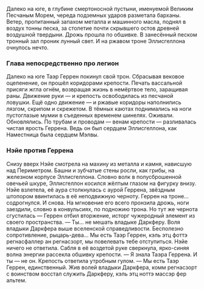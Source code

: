 Далеко на юге, в глубине смертоносной пустыни, именуемой Великим Песчаным Морем, череда подземных ударов разметала барханы. Ветер, пропитанный запахом металла и машинного масла, поднял в воздух тонны песка, за столетие почти скрывшего остов древней воздушной твердыни. Дрожь прошла по обшивке. В занесённый песком тронный зал проник лунный свет. И на ржавом троне Эллисгеллона очнулось нечто.

### Глава непосредственно про легион
Далеко на юге Таэр Геррен покинул свой трон. Сбрасывая вековое оцепенение, он прошёл коридорами крепости. Печать вассальной присяги жгла огнём, возвращая жизнь в немёртвое тело, заращивая раны. Движение руки — и крепость освободилась из песчаной ловушки. Ещё одно движение — и ржавые коридоры наполнились лязгом, скрипом и скрежетом. В тёмных каютах поднимались на ноги пустоглазые мумии в съеденных временем шинелях. Оживали. Обновлялись. По трубам и проводам — венам крепости — разливалась чистая ярость Геррена. Ведь он был сердцем Эллисгеллона, как Наместница была сердцем Мэлвы.

### Нэйе против Геррена
Снизу вверх Нэйе смотрела на махину из металла и камня, нависшую над Периметром. Башни и зубчатые стены росли, как грибы, на железном корпусе Эллисгеллона. Словно волк в полусброшенной овечьей шкуре, Эллисгеллон косился жёлтым глазом на фигурку внизу. Нэйе взлетела, её аура столкнулась с аурой Геррена, звёздным штопором ввинтилась в её неподвижную черноту. Геррен на троне... содрогнулся. И снова. На мгновение его всего пронзила дрожь, ноги заездили, словно в конвульсиях, по подножию трона. Но тут же чернота сгустилась — Геррен отбил вторжение, исторг чужеродный элемент из своего пространства.
— Ты... не мешать владыке Даркферу. Воля владыки Даркфера выше вселенской справедливости. Бесполезно сопротивление, рыцарь-дева... Мы есть Таэр Геррен, кэль этц фоттэ регнасфаллер ан регнасзорт, мы повелевать тебе отступиться.
Нэйе ничего не ответила. Сабля в её воздетой руке сверкнула, ярко-синяя волна энергии рассекла обшивку крепости.
— Я знала Таэра Геррена. И ты — не он.
Крепость ответила утробным гулом.
— Мы есть Таэр Геррен, единственный. Жив волей владыки Даркфера, комм регнасзорт с воинством восстал служить Даркферу, кэль этц ноттэ массэр фер альтем.
